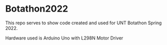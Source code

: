# Botathon2022


This repo serves to show code created and used for UNT Botathon Spring 2022. 

Hardware used is Arduino Uno with L298N Motor Driver
